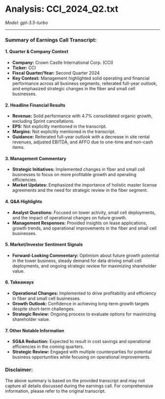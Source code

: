 # Analysis: CCI_2024_Q2.txt

*Model: gpt-3.5-turbo*

---

### Summary of Earnings Call Transcript:

#### 1. **Quarter & Company Context**
   - **Company:** Crown Castle International Corp. (CCI)
   - **Ticker:** CCI
   - **Fiscal Quarter/Year:** Second Quarter 2024
   - **Key Context:** Management highlighted solid operating and financial performance across all business segments, reiterated full-year outlook, and emphasized strategic changes in the fiber and small cell businesses.

#### 2. **Headline Financial Results**
   - **Revenue:** Solid performance with 4.7% consolidated organic growth, excluding Sprint cancellations.
   - **EPS:** Not explicitly mentioned in the transcript.
   - **Margins:** Not explicitly mentioned in the transcript.
   - **Guidance:** Reiterated full-year outlook with a decrease in site rental revenues, adjusted EBITDA, and AFFO due to one-time and non-cash items.

#### 3. **Management Commentary**
   - **Strategic Initiatives:** Implemented changes in fiber and small cell businesses to focus on more profitable growth and operating efficiencies.
   - **Market Updates:** Emphasized the importance of holistic master license agreements and the need for strategic review in the fiber segment.

#### 4. **Q&A Highlights**
   - **Analyst Questions:** Focused on tower activity, small cell deployments, and the impact of operational changes on future growth.
   - **Management Responses:** Provided insights on lease applications, growth trends, and operational improvements in the fiber and small cell businesses.

#### 5. **Market/Investor Sentiment Signals**
   - **Forward-Looking Commentary:** Optimism about future growth potential in the tower business, steady demand for data driving small cell deployments, and ongoing strategic review for maximizing shareholder value.

#### 6. **Takeaways**
   - **Operational Changes:** Implemented to drive profitability and efficiency in fiber and small cell businesses.
   - **Growth Outlook:** Confidence in achieving long-term growth targets despite short-term challenges.
   - **Strategic Review:** Ongoing process to evaluate options for maximizing shareholder value.

#### 7. **Other Notable Information**
   - **SG&A Reduction:** Expected to result in cost savings and operational efficiencies in the coming quarters.
   - **Strategic Review:** Engaged with multiple counterparties for potential business opportunities while focusing on operational improvements.

### Disclaimer:
The above summary is based on the provided transcript and may not capture all details discussed during the earnings call. For comprehensive information, please refer to the original transcript.